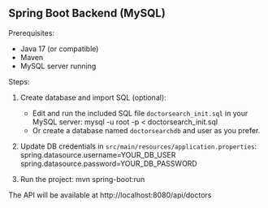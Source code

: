 Spring Boot Backend (MySQL)
---------------------------

Prerequisites:
- Java 17 (or compatible)
- Maven
- MySQL server running

Steps:
1. Create database and import SQL (optional):
   - Edit and run the included SQL file `doctorsearch_init.sql` in your MySQL server:
     mysql -u root -p < doctorsearch_init.sql
   - Or create a database named `doctorsearchdb` and user as you prefer.

2. Update DB credentials in `src/main/resources/application.properties`:
   spring.datasource.username=YOUR_DB_USER
   spring.datasource.password=YOUR_DB_PASSWORD

3. Run the project:
   mvn spring-boot:run

The API will be available at http://localhost:8080/api/doctors
